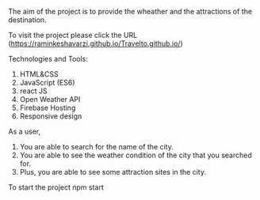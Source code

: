 

The aim of the project is to provide the wheather and the attractions of the destination.

To visit the project please click the URL 
(https://raminkeshavarzi.github.io/Travelto.github.io/)


Technologies and Tools:

1) HTML&CSS
2) JavaScript (ES6)
3) react JS
5) Open Weather API
6) Firebase Hosting 
7) Responsive design


 
 As a user, 
 1) You are able to search for the name of the city.
 2) You are able to see the weather condition of the city that you searched for.
 3) Plus, you are able to see some attraction sites in the city.


To start the project
npm start
